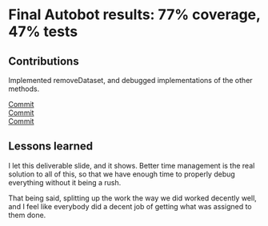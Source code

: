 # Final Autobot results: 77% coverage, 47% tests

## Contributions

Implemented removeDataset, and debugged implementations of the other methods.

[Commit](https://github.com/CS310-2017Jan/cpsc310project_team37/commit/7b84741d61259324466ec1019d442c85811157dc)  
[Commit](https://github.com/CS310-2017Jan/cpsc310project_team37/commit/b3446bef97746f9b5eea1092740d46b80c008aed)  
[Commit](https://github.com/CS310-2017Jan/cpsc310project_team37/commit/466dc177c32fe0b8990437e14bd89edb50b4433f)

## Lessons learned

I let this deliverable slide, and it shows. Better time management is the real solution to all of this, so that we 
have enough time to properly debug everything without it being a rush.

That being said, splitting up the work the way we did worked decently well, and I feel like everybody did a decent 
job of getting what was assigned to them done.